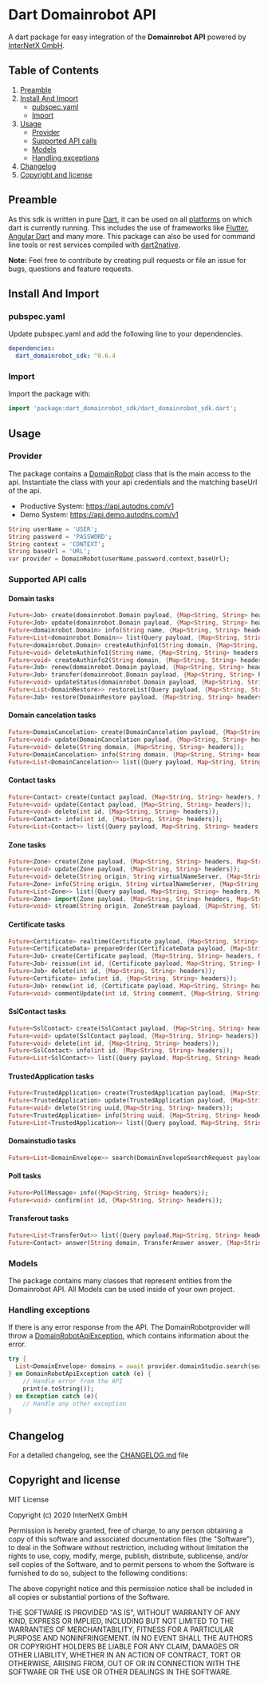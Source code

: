 # Dart Domainrobot API

A dart package for easy integration of the **Domainrobot API** powered by [InterNetX GmbH](https://internetx.com).

## Table of Contents

1. [Preamble](#preamble)
2. [Install And Import](#install-and-import)
   * [pubspec.yaml](#pubspec.yaml)
   * [Import](#import)
3. [Usage](#usage)
   * [Provider](#provider)
   * [Supported API calls](#supported-api-calls)
   * [Models](#models)
   * [Handling exceptions](#exception-handling)
4. [Changelog](#changelog)
5. [Copyright and license](#copyright-and-license)

## Preamble

As this sdk is written in pure [Dart](https://dart.dev), it can be used on all [platforms](https://dart.dev/platforms) on which dart is currently running. This includes the use of frameworks like [Flutter](https://flutter.dev), [Angular Dart](https://angulardart.dev) and many more. This package can also be used for command line tools or rest services compiled with [dart2native](https://dart.dev/tools/dart2native).

**Note:** Feel free to contribute by creating pull requests or file an issue for bugs, questions and feature requests.

## Install And Import

### pubspec.yaml

Update pubspec.yaml and add the following line to your dependencies.

```yaml
dependencies:
  dart_domainrobot_sdk: ^0.6.4
```

### Import

Import the package with:

```dart
import 'package:dart_domainrobot_sdk/dart_domainrobot_sdk.dart';
```

## Usage

### Provider

The package contains a [DomainRobot](/lib/src/DomainRobot.dart) class that is the main access to the api. Instantiate the class with your api credentials and the matching baseUrl of the api.

* Productive System: <https://api.autodns.com/v1>
* Demo System: <https://api.demo.autodns.com/v1>

```dart
String userName = 'USER';
String password = 'PASSWORD';
String context = 'CONTEXT';
String baseUrl = 'URL';
var provider = DomainRobot(userName,password,context,baseUrl);
```

### Supported API calls

#### Domain tasks

```dart
Future<Job> create(domainrobot.Domain payload, {Map<String, String> headers, Map<String, String> queryParameters});
Future<Job> update(domainrobot.Domain payload, {Map<String, String> headers, Map<String, String> queryParameters});
Future<domainrobot.Domain> info(String name, {Map<String, String> headers, Map<String, String> queryParameters});
Future<List<domainrobot.Domain>> list(Query payload, {Map<String, String> headers, Map<String, String> queryParameters});
Future<domainrobot.Domain> createAuthinfo1(String domain, {Map<String, String> headers, Map<String, String> queryParameters});
Future<void> deleteAuthinfo1(String name, {Map<String, String> headers, Map<String, String> queryParameters});
Future<void> createAuthinfo2(String domain, {Map<String, String> headers, Map<String, String> queryParameters});
Future<Job> renew(domainrobot.Domain payload, {Map<String, String> headers, Map<String, String> queryParameters});
Future<Job> transfer(domainrobot.Domain payload, {Map<String, String> headers, Map<String, String> queryParameters});
Future<void> updateStatus(domainrobot.Domain payload, {Map<String, String> headers, Map<String, String> queryParameters});
Future<List<DomainRestore>> restoreList(Query payload, {Map<String, String> headers, Map<String, String> queryParameters});
Future<Job> restore(DomainRestore payload, {Map<String, String> headers, Map<String, String> queryParameters});
```

#### Domain cancelation tasks

```dart
Future<DomainCancelation> create(DomainCancelation payload, {Map<String, String> headers, Map<String, String> queryParameters});
Future<void> update(DomainCancelation payload, {Map<String, String> headers});
Future<void> delete(String domain, {Map<String, String> headers});
Future<DomainCancelation> info(String domain, {Map<String, String> headers});
Future<List<DomainCancelation>> list({Query payload, Map<String, String> headers, Map<String, String> queryParameters});
```

#### Contact tasks

```dart
Future<Contact> create(Contact payload, {Map<String, String> headers, Map<String, String> queryParameters});
Future<void> update(Contact payload, {Map<String, String> headers});
Future<void> delete(int id, {Map<String, String> headers});
Future<Contact> info(int id, {Map<String, String> headers});
Future<List<Contact>> list({Query payload, Map<String, String> headers, Map<String, String> queryParameters});
```

#### Zone tasks

```dart
Future<Zone> create(Zone payload, {Map<String, String> headers, Map<String, String> queryParameters});
Future<void> update(Zone payload, {Map<String, String> headers});
Future<void> delete(String origin, String virtualNameServer, {Map<String, String> headers});
Future<Zone> info(String origin, String virtualNameServer, {Map<String, String> headers});
Future<List<Zone>> list({Query payload, Map<String, String> headers, Map<String, String> queryParameters});
Future<Zone> import(Zone payload, {Map<String, String> headers, Map<String, String> queryParameters});
Future<void> stream(String origin, ZoneStream payload, {Map<String, String> headers, Map<String, String> queryParameters});
```

#### Certificate tasks

```dart
Future<Certificate> realtime(Certificate payload, {Map<String, String> headers, Map<String, String> queryParameters});
Future<CertificateData> prepareOrder(CertificateData payload, {Map<String, String> headers, Map<String, String> queryParameters});
Future<Job> create(Certificate payload, {Map<String, String> headers, Map<String, String> queryParameters});
Future<Job> reissue(int id, {Certificate payload, Map<String, String> headers, Map<String, String> queryParameters});
Future<Job> delete(int id, {Map<String, String> headers});
Future<Certificate> info(int id, {Map<String, String> headers});
Future<Job> renew(int id, {Certificate payload, Map<String, String> headers, Map<String, String> queryParameters});
Future<void> commentUpdate(int id, String comment, {Map<String, String> headers,Map<String, String> queryParameters});
```

#### SslContact tasks

```dart
Future<SslContact> create(SslContact payload, {Map<String, String> headers, Map<String, String> queryParameters});
Future<void> update(SslContact payload, {Map<String, String> headers});
Future<void> delete(int id, {Map<String, String> headers});
Future<SslContact> info(int id, {Map<String, String> headers});
Future<List<SslContact>> list({Query payload, Map<String, String> headers, Map<String, String> queryParameters});
```

#### TrustedApplication tasks

```dart
Future<TrustedApplication> create(TrustedApplication payload, {Map<String, String> headers, Map<String, String> queryParameters});
Future<TrustedApplication> update(TrustedApplication payload, {Map<String, String> headers});
Future<void> delete(String uuid,{Map<String, String> headers});
Future<TrustedApplication> info(String uuid, {Map<String, String> headers})
Future<List<TrustedApplication>> list({Query payload, Map<String, String> headers, Map<String, String> queryParameters});
```

#### Domainstudio tasks

```dart
Future<List<DomainEnvelope>> search(DomainEnvelopeSearchRequest payload,{Map<String, String> headers, Map<String, String> queryParameters});
```

#### Poll tasks

```dart
Future<PollMessage> info({Map<String, String> headers});
Future<void> confirm(int id, {Map<String, String> headers});
```

#### Transferout tasks

```dart
Future<List<TransferOut>> list({Query payload,Map<String, String> headers, Map<String, String> queryParameters});
Future<Contact> answer(String domain, TransferAnswer answer, {Map<String, String> headers, Map<String, String> queryParameters});
```

### Models

The package contains many classes that represent entities from the Domainrobot API. All Models can be used inside of your own project.

### Handling exceptions

If there is any error response from the API. The DomainRobotprovider will throw a [DomainRobotApiException](/lib/src/model/exception/DomainRobotApiException.dart), which contains information about the error.

```dart
try {
  List<DomainEnvelope> domains = await provider.domainStudio.search(search);
} on DomainRobotApiException catch (e) {
    // Handle error from the API
    print(e.toString());
} on Exception catch (e){
    // Handle any other exception
}
```

## Changelog

For a detailed changelog, see the [CHANGELOG.md](CHANGELOG.md) file

## Copyright and license

MIT License

Copyright (c) 2020 InterNetX GmbH

Permission is hereby granted, free of charge, to any person obtaining a copy
of this software and associated documentation files (the "Software"), to deal
in the Software without restriction, including without limitation the rights
to use, copy, modify, merge, publish, distribute, sublicense, and/or sell
copies of the Software, and to permit persons to whom the Software is
furnished to do so, subject to the following conditions:

The above copyright notice and this permission notice shall be included in all
copies or substantial portions of the Software.

THE SOFTWARE IS PROVIDED "AS IS", WITHOUT WARRANTY OF ANY KIND, EXPRESS OR
IMPLIED, INCLUDING BUT NOT LIMITED TO THE WARRANTIES OF MERCHANTABILITY,
FITNESS FOR A PARTICULAR PURPOSE AND NONINFRINGEMENT. IN NO EVENT SHALL THE
AUTHORS OR COPYRIGHT HOLDERS BE LIABLE FOR ANY CLAIM, DAMAGES OR OTHER
LIABILITY, WHETHER IN AN ACTION OF CONTRACT, TORT OR OTHERWISE, ARISING FROM,
OUT OF OR IN CONNECTION WITH THE SOFTWARE OR THE USE OR OTHER DEALINGS IN THE
SOFTWARE.
